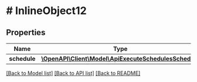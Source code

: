 # # InlineObject12

## Properties

Name | Type | Description | Notes
------------ | ------------- | ------------- | -------------
**schedule** | [**\OpenAPI\Client\Model\ApiExecuteSchedulesSchedule**](ApiExecuteSchedulesSchedule.md) |  |

[[Back to Model list]](../../README.md#models) [[Back to API list]](../../README.md#endpoints) [[Back to README]](../../README.md)
